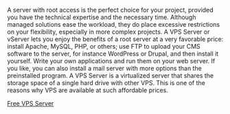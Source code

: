 A server with root access is the perfect choice for your project, provided you have the technical expertise and the necessary time. Although managed solutions ease the workload, they do place excessive restrictions on your flexibility, especially in more complex projects. A VPS Server or vServer lets you enjoy the benefits of a root server at a very favorable price: install Apache, MySQL, PHP, or others; use FTP to upload your CMS software to the server, for instance WordPress or Drupal, and then install it yourself. Write your own applications and run them on your web server. If you like, you can also install a mail server with more options than the preinstalled program. A VPS Server is a virtualized server that shares the storage space of a single hard drive with other VPS. This is one of the reasons why VPS are available at such affordable prices. <p><a href="https://gratisvps.net">Free VPS Server</a></p>

